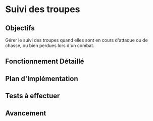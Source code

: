 # Suivi des troupes

## Objectifs
Gérer le suivi des troupes quand elles sont en cours d'attaque ou de chasse, ou bien perdues lors d'un combat.

## Fonctionnement Détaillé

## Plan d'Implémentation

## Tests à effectuer

## Avancement